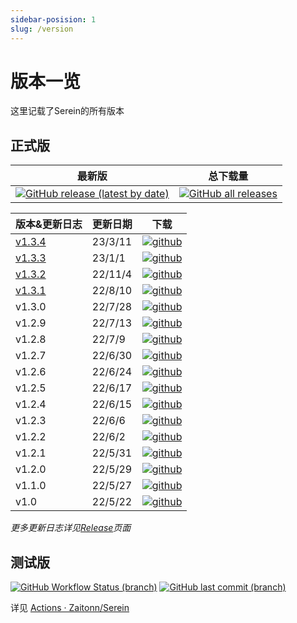 ```yaml
---
sidebar-posision: 1
slug: /version
---
```


# 版本一览

这里记载了Serein的所有版本

## 正式版

|                                                                               最新版                                                                                |                                                                        总下载量                                                                        |
| :-----------------------------------------------------------------------------------------------------------------------------------------------------------------: | :----------------------------------------------------------------------------------------------------------------------------------------------------: |
| [![GitHub release (latest by date)](https://img.shields.io/github/v/release/Zaitonn/Serein?style=for-the-badge)](https://github.com/Zaitonn/Serein/releases/latest) | [![GitHub all releases](https://img.shields.io/github/downloads/Zaitonn/Serein/total?style=for-the-badge)](https://github.com/Zaitonn/Serein/releases) |

| 版本&更新日志            | 更新日期 | 下载                                                                                                                                                      |
| ------------------------ | -------- | --------------------------------------------------------------------------------------------------------------------------------------------------------- |
| [v1.3.4](version/v1.3.4) | 23/3/11  | [![github](https://img.shields.io/github/downloads/Zaitonn/Serein/v1.3.4/total?style=flat-square)](https://github.com/Zaitonn/Serein/releases/tag/v1.3.4) |
| [v1.3.3](version/v1.3.3) | 23/1/1   | [![github](https://img.shields.io/github/downloads/Zaitonn/Serein/v1.3.3/total?style=flat-square)](https://github.com/Zaitonn/Serein/releases/tag/v1.3.3) |
| [v1.3.2](version/v1.3.2) | 22/11/4  | [![github](https://img.shields.io/github/downloads/Zaitonn/Serein/v1.3.2/total?style=flat-square)](https://github.com/Zaitonn/Serein/releases/tag/v1.3.2) |
| [v1.3.1](version/v1.3.1) | 22/8/10  | [![github](https://img.shields.io/github/downloads/Zaitonn/Serein/v1.3.1/total?style=flat-square)](https://github.com/Zaitonn/Serein/releases/tag/v1.3.1) |
| v1.3.0                   | 22/7/28  | [![github](https://img.shields.io/github/downloads/Zaitonn/Serein/v1.3.0/total?style=flat-square)](https://github.com/Zaitonn/Serein/releases/tag/v1.3.0) |
| v1.2.9                   | 22/7/13  | [![github](https://img.shields.io/github/downloads/Zaitonn/Serein/v1.2.9/total?style=flat-square)](https://github.com/Zaitonn/Serein/releases/tag/v1.2.9) |
| v1.2.8                   | 22/7/9   | [![github](https://img.shields.io/github/downloads/Zaitonn/Serein/v1.2.8/total?style=flat-square)](https://github.com/Zaitonn/Serein/releases/tag/v1.2.8) |
| v1.2.7                   | 22/6/30  | [![github](https://img.shields.io/github/downloads/Zaitonn/Serein/v1.2.7/total?style=flat-square)](https://github.com/Zaitonn/Serein/releases/tag/v1.2.7) |
| v1.2.6                   | 22/6/24  | [![github](https://img.shields.io/github/downloads/Zaitonn/Serein/v1.2.6/total?style=flat-square)](https://github.com/Zaitonn/Serein/releases/tag/v1.2.6) |
| v1.2.5                   | 22/6/17  | [![github](https://img.shields.io/github/downloads/Zaitonn/Serein/v1.2.5/total?style=flat-square)](https://github.com/Zaitonn/Serein/releases/tag/v1.2.5) |
| v1.2.4                   | 22/6/15  | [![github](https://img.shields.io/github/downloads/Zaitonn/Serein/v1.2.4/total?style=flat-square)](https://github.com/Zaitonn/Serein/releases/tag/v1.2.4) |
| v1.2.3                   | 22/6/6   | [![github](https://img.shields.io/github/downloads/Zaitonn/Serein/v1.2.3/total?style=flat-square)](https://github.com/Zaitonn/Serein/releases/tag/v1.2.3) |
| v1.2.2                   | 22/6/2   | [![github](https://img.shields.io/github/downloads/Zaitonn/Serein/v1.2.2/total?style=flat-square)](https://github.com/Zaitonn/Serein/releases/tag/v1.2.2) |
| v1.2.1                   | 22/5/31  | [![github](https://img.shields.io/github/downloads/Zaitonn/Serein/v1.2.1/total?style=flat-square)](https://github.com/Zaitonn/Serein/releases/tag/v1.2.1) |
| v1.2.0                   | 22/5/29  | [![github](https://img.shields.io/github/downloads/Zaitonn/Serein/v1.2.0/total?style=flat-square)](https://github.com/Zaitonn/Serein/releases/tag/v1.2.0) |
| v1.1.0                   | 22/5/27  | [![github](https://img.shields.io/github/downloads/Zaitonn/Serein/v1.1.0/total?style=flat-square)](https://github.com/Zaitonn/Serein/releases/tag/v1.1.0) |
| v1.0                     | 22/5/22  | [![github](https://img.shields.io/github/downloads/Zaitonn/Serein/v1.0/total?style=flat-square)](https://github.com/Zaitonn/Serein/releases/tag/v1.0)     |

*更多更新日志详见[Release](https://github.com/Zaitonn/Serein/releases)页面*

## 测试版

[![GitHub Workflow Status (branch)](https://img.shields.io/github/actions/workflow/status/Zaitonn/Serein/Build.yml?branch=main&style=for-the-badge)](https://github.com/Zaitonn/Serein/actions/workflows/Build.yml) [![GitHub last commit (branch)](https://img.shields.io/github/last-commit/Zaitonn/Serein/main?style=for-the-badge)](https://github.com/Zaitonn/Serein/commits/main)

详见 [Actions · Zaitonn/Serein](https://github.com/Zaitonn/Serein/actions/workflows/Build.yml)
